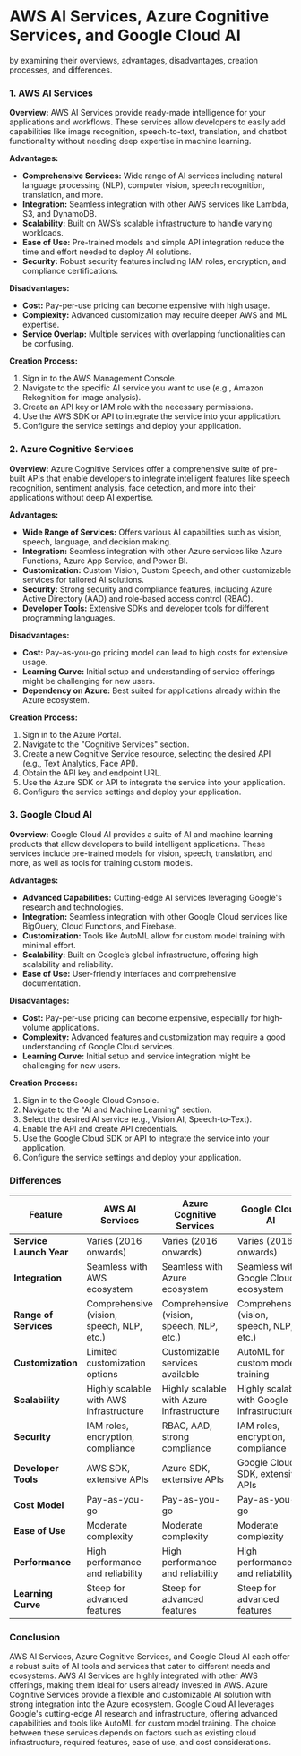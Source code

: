 <h1> AWS AI Services, Azure Cognitive Services, and Google Cloud AI</h1>

by examining their overviews, advantages, disadvantages, creation processes, and differences.

### 1. AWS AI Services

**Overview:**
AWS AI Services provide ready-made intelligence for your applications and workflows. These services allow developers to easily add capabilities like image recognition, speech-to-text, translation, and chatbot functionality without needing deep expertise in machine learning.

**Advantages:**
- **Comprehensive Services:** Wide range of AI services including natural language processing (NLP), computer vision, speech recognition, translation, and more.
- **Integration:** Seamless integration with other AWS services like Lambda, S3, and DynamoDB.
- **Scalability:** Built on AWS’s scalable infrastructure to handle varying workloads.
- **Ease of Use:** Pre-trained models and simple API integration reduce the time and effort needed to deploy AI solutions.
- **Security:** Robust security features including IAM roles, encryption, and compliance certifications.

**Disadvantages:**
- **Cost:** Pay-per-use pricing can become expensive with high usage.
- **Complexity:** Advanced customization may require deeper AWS and ML expertise.
- **Service Overlap:** Multiple services with overlapping functionalities can be confusing.

**Creation Process:**
1. Sign in to the AWS Management Console.
2. Navigate to the specific AI service you want to use (e.g., Amazon Rekognition for image analysis).
3. Create an API key or IAM role with the necessary permissions.
4. Use the AWS SDK or API to integrate the service into your application.
5. Configure the service settings and deploy your application.

### 2. Azure Cognitive Services

**Overview:**
Azure Cognitive Services offer a comprehensive suite of pre-built APIs that enable developers to integrate intelligent features like speech recognition, sentiment analysis, face detection, and more into their applications without deep AI expertise.

**Advantages:**
- **Wide Range of Services:** Offers various AI capabilities such as vision, speech, language, and decision making.
- **Integration:** Seamless integration with other Azure services like Azure Functions, Azure App Service, and Power BI.
- **Customization:** Custom Vision, Custom Speech, and other customizable services for tailored AI solutions.
- **Security:** Strong security and compliance features, including Azure Active Directory (AAD) and role-based access control (RBAC).
- **Developer Tools:** Extensive SDKs and developer tools for different programming languages.

**Disadvantages:**
- **Cost:** Pay-as-you-go pricing model can lead to high costs for extensive usage.
- **Learning Curve:** Initial setup and understanding of service offerings might be challenging for new users.
- **Dependency on Azure:** Best suited for applications already within the Azure ecosystem.

**Creation Process:**
1. Sign in to the Azure Portal.
2. Navigate to the "Cognitive Services" section.
3. Create a new Cognitive Service resource, selecting the desired API (e.g., Text Analytics, Face API).
4. Obtain the API key and endpoint URL.
5. Use the Azure SDK or API to integrate the service into your application.
6. Configure the service settings and deploy your application.

### 3. Google Cloud AI

**Overview:**
Google Cloud AI provides a suite of AI and machine learning products that allow developers to build intelligent applications. These services include pre-trained models for vision, speech, translation, and more, as well as tools for training custom models.

**Advantages:**
- **Advanced Capabilities:** Cutting-edge AI services leveraging Google's research and technologies.
- **Integration:** Seamless integration with other Google Cloud services like BigQuery, Cloud Functions, and Firebase.
- **Customization:** Tools like AutoML allow for custom model training with minimal effort.
- **Scalability:** Built on Google’s global infrastructure, offering high scalability and reliability.
- **Ease of Use:** User-friendly interfaces and comprehensive documentation.

**Disadvantages:**
- **Cost:** Pay-per-use pricing can become expensive, especially for high-volume applications.
- **Complexity:** Advanced features and customization may require a good understanding of Google Cloud services.
- **Learning Curve:** Initial setup and service integration might be challenging for new users.

**Creation Process:**
1. Sign in to the Google Cloud Console.
2. Navigate to the "AI and Machine Learning" section.
3. Select the desired AI service (e.g., Vision AI, Speech-to-Text).
4. Enable the API and create API credentials.
5. Use the Google Cloud SDK or API to integrate the service into your application.
6. Configure the service settings and deploy your application.

### Differences

| Feature                       | **AWS AI Services**                     | **Azure Cognitive Services**               | **Google Cloud AI**                        |
|-------------------------------|-----------------------------------------|--------------------------------------------|--------------------------------------------|
| **Service Launch Year**       | Varies (2016 onwards)                   | Varies (2016 onwards)                      | Varies (2016 onwards)                      |
| **Integration**               | Seamless with AWS ecosystem             | Seamless with Azure ecosystem              | Seamless with Google Cloud ecosystem       |
| **Range of Services**         | Comprehensive (vision, speech, NLP, etc.) | Comprehensive (vision, speech, NLP, etc.)  | Comprehensive (vision, speech, NLP, etc.)  |
| **Customization**             | Limited customization options           | Customizable services available            | AutoML for custom model training           |
| **Scalability**               | Highly scalable with AWS infrastructure | Highly scalable with Azure infrastructure  | Highly scalable with Google infrastructure |
| **Security**                  | IAM roles, encryption, compliance       | RBAC, AAD, strong compliance               | IAM roles, encryption, compliance          |
| **Developer Tools**           | AWS SDK, extensive APIs                 | Azure SDK, extensive APIs                  | Google Cloud SDK, extensive APIs           |
| **Cost Model**                | Pay-as-you-go                           | Pay-as-you-go                              | Pay-as-you-go                              |
| **Ease of Use**               | Moderate complexity                     | Moderate complexity                        | Moderate complexity                        |
| **Performance**               | High performance and reliability        | High performance and reliability           | High performance and reliability           |
| **Learning Curve**            | Steep for advanced features             | Steep for advanced features                | Steep for advanced features                |

### Conclusion

AWS AI Services, Azure Cognitive Services, and Google Cloud AI each offer a robust suite of AI tools and services that cater to different needs and ecosystems. AWS AI Services are highly integrated with other AWS offerings, making them ideal for users already invested in AWS. Azure Cognitive Services provide a flexible and customizable AI solution with strong integration into the Azure ecosystem. Google Cloud AI leverages Google's cutting-edge AI research and infrastructure, offering advanced capabilities and tools like AutoML for custom model training. The choice between these services depends on factors such as existing cloud infrastructure, required features, ease of use, and cost considerations.
